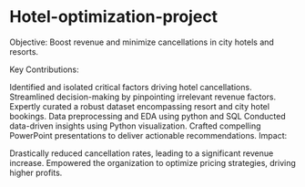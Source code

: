 # Hotel-optimization-project
Objective: Boost revenue and minimize cancellations in city hotels and resorts.

Key Contributions:

Identified and isolated critical factors driving hotel cancellations.
Streamlined decision-making by pinpointing irrelevant revenue factors.
Expertly curated a robust dataset encompassing resort and city hotel bookings.
Data preprocessing and EDA using python and SQL
Conducted data-driven insights using Python visualization.
Crafted compelling PowerPoint presentations to deliver actionable recommendations.
Impact:

Drastically reduced cancellation rates, leading to a significant revenue increase.
Empowered the organization to optimize pricing strategies, driving higher profits.
